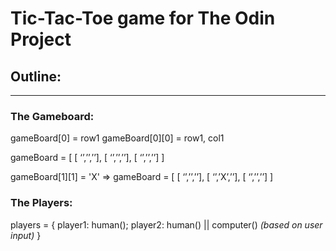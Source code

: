# Tic-Tac-Toe game for The Odin Project

## Outline:
---
### The Gameboard:
gameBoard[0] = row1
gameBoard[0][0] = row1, col1

gameBoard = [
	[ ‘’,’’,’’],
	[ ‘’,’’,’’],
	[ ‘’,’’,’’]
]

gameBoard[1][1] = 'X'
=>
gameBoard = [
	[ ‘’,’’,’’],
	[ ‘’,’X’,’’],
	[ ‘’,’’,’’]
]

### The Players:
players = {
	player1: human();
	player2: human() || computer() _(based on user input)_
}
